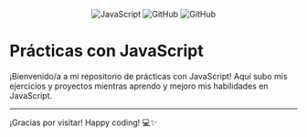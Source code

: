 <p align="center">
  <img src="https://img.shields.io/badge/javascript-%23F7DF1E?style=for-the-badge&logo=javascript&logoColor=black" alt="JavaScript">
  <img src="https://img.shields.io/badge/practicas_javascript-%23F7DF1E?style=for-the-badge&logo=github&logoColor=black" alt="GitHub">
  <img src="https://img.shields.io/badge/activo-black?style=for-the-badge&label=Estado&labelColor=%23F7DF1E" alt="GitHub">
</p>

# Prácticas con JavaScript

¡Bienvenido/a a mi repositorio de prácticas con JavaScript! Aquí subo mis ejercicios y proyectos mientras aprendo y mejoro mis habilidades en JavaScript.

---

¡Gracias por visitar! Happy coding! 💻✨
